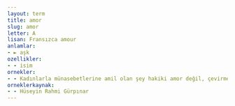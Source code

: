 ```yaml
---
layout: term
title: amor
slug: amor
letter: A
lisan: Fransızca amour
anlamlar:
- ► aşk
ozellikler:
- - isim
ornekler:
- - Kadınlarla münasebetlerine amil olan şey hakiki amor değil, çevirmek istediği bazı entrikalardır.
orneklerkaynak:
- - Hüseyin Rahmi Gürpınar
---
```

